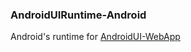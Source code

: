 ### AndroidUIRuntime-Android

Android's runtime for [AndroidUI-WebApp](https://github.com/linfaxin/AndroidUI-WebApp)
